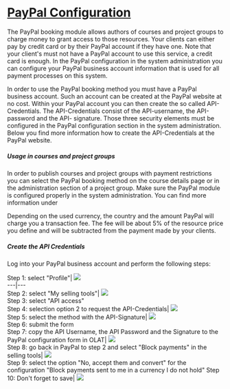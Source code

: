 #  [PayPal Configuration](PayPal+Configuration.html)

The PayPal booking module allows authors of courses and project groups to
charge money to grant access to those resources. Your clients can either pay
by credit card or by their PayPal account if they have one. Note that your
client's must not have a PayPal account to use this service, a credit card is
enough. In the PayPal configuration in the system administration you can
configure your PayPal business account information that is used for all
payment processes on this system.

In order to use the PayPal booking method you must have a PayPal business
account. Such an account can be created at the PayPal website at no cost.
Within your PayPal account you can then create the so called API-Credentials.
The API-Credentials consist of the API-username, the API-password and the API-
signature. Those three security elements must be configured in the PayPal
configuration section in the system administration. Below you find more
information how to create the API-Credentials at the PayPal website.

##### Usage in courses and project groups

In order to publish courses and project groups with payment restrictions you
can select the PayPal booking method on the course details page or in the
administration section of a project group. Make sure the PayPal module is
configured properly in the system administration. You can find more
information under

Depending on the used currency, the country and the amount PayPal will charge
you a transaction fee. The fee will be about 5% of the resource price you
define and will be subtracted from the payment made by your clients.

##### Create the API Credentials

Log into your PayPal business account and perform the following steps:

Step 1: select "Profile"|
![](assets/paypalconfig1_en.png)  
---|---  
Step 2: select "My selling tools"|
![](assets/paypalconfig23_en.png)  
Step 3: select "API access"  
Step 4: selection option 2 to request the API-Credentials|
![](assets/paypalconfig4_en.png)  
Step 5: select the method with the API-Signature|
![](assets/paypalconfig56_en.png)  
Step 6: submit the form  
Step 7: copy the API Username, the API Password and the Signature to the
PayPal configuration form in OLAT|
![](assets/paypalconfig7_en.png)  
Step 8: go back in PayPal to step 2 and select "Block payments" in the selling
tools| ![](assets/paypalconfig8_en.png)  
Step 9: select the option "No, accept them and convert" for the configuration
"Block payments sent to me in a currency I do not hold" Step 10: Don't forget
to save| ![](assets/paypalconfig910_en.png)

